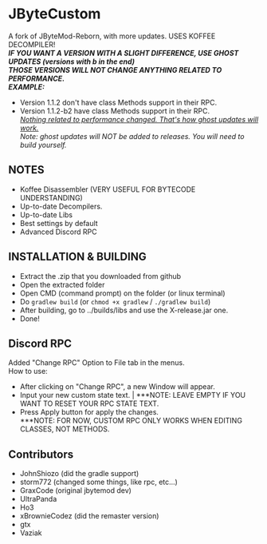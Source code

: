 # JByteCustom
A fork of JByteMod-Reborn, with more updates. USES KOFFEE DECOMPILER!
<br>
***IF YOU WANT A VERSION WITH A SLIGHT DIFFERENCE, USE GHOST UPDATES (versions with b in the end)***<br>
***THOSE VERSIONS WILL NOT CHANGE ANYTHING RELATED TO PERFORMANCE.***<br>
***EXAMPLE:***
- Version 1.1.2 don't have class Methods support in their RPC.
- Version 1.1.2-b2 have class Methods support in their RPC.<br>
<ins>*Nothing related to performance changed. That's how ghost updates will work.*</ins><br>
*Note: ghost updates will NOT be added to releases. You will need to build yourself.*

## NOTES
- Koffee Disassembler (VERY USEFUL FOR BYTECODE UNDERSTANDING)
- Up-to-date Decompilers.
- Up-to-date Libs
- Best settings by default
- Advanced Discord RPC

## INSTALLATION & BUILDING
- Extract the .zip that you downloaded from github
- Open the extracted folder
- Open CMD (command prompt) on the folder (or linux terminal)
- Do `gradlew build` (or `chmod +x gradlew` / `./gradlew build`)
- After building, go to ../builds/libs and use the X-release.jar one.
- Done!

## Discord RPC
Added "Change RPC" Option to File tab in the menus.<br>
How to use:
- After clicking on "Change RPC", a new Window will appear.
- Input your new custom state text. | ***NOTE: LEAVE EMPTY IF YOU WANT TO RESET YOUR RPC STATE TEXT.
- Press Apply button for apply the changes.
<br> ***NOTE: FOR NOW, CUSTOM RPC ONLY WORKS WHEN EDITING CLASSES, NOT METHODS.


## Contributors
- JohnShiozo (did the gradle support)
- storm772 (changed some things, like rpc, etc...)
- GraxCode (original jbytemod dev)
- UltraPanda
- Ho3
- xBrownieCodez (did the remaster version)
- gtx
- Vaziak

